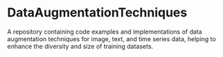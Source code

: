 # DataAugmentationTechniques
A repository containing code examples and implementations of data augmentation techniques for image, text, and time series data, helping to enhance the diversity and size of training datasets.

